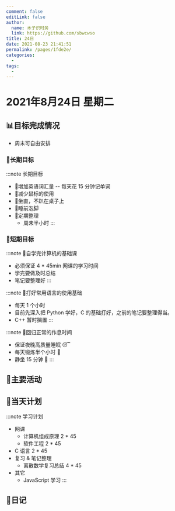 ```yaml
---
comment: false
editLink: false
author: 
  name: 木子识时务
  link: https://github.com/sbwcwso
title: 24日
date: 2021-08-23 21:41:51
permalink: /pages/1fde2e/
categories: 
  - 
tags: 
  - 
---
```


# 2021年8月24日 星期二

## 📊目标完成情况

- 周末可自由安排

### 🐺长期目标

:::note 长期目标
- 🚢增加英语词汇量 -- 每天花 15 分钟记单词
- 🚢减少鼠标的使用
- 🚢坐直，不趴在桌子上
- 🚢睡前泡脚
- 🚢定期整理
  - 周未半小时
:::

### 🐆短期目标

:::note 🚗自学完计算机的基础课
- 必须保证 4 * 45min 网课的学习时间
- 学完要做及时总结
- 笔记要整理好
:::

:::note 🚗打好常用语言的使用基础
- 每天 1 个小时
- 目前先深入把 Python 学好，C 的基础打好，之前的笔记要整理得当。
- C++ 暂时搁置
:::

:::note 🚗回归正常的作息时间
- 保证夜晚高质量睡眠 😴
- 每天锻炼半个小时 🏃
- 静坐 15 分钟 🙏
:::

## 🏃主要活动

## 📓当天计划

:::note 学习计划
- 网课
  - 计算机组成原理 2 * 45
  - 软件工程 2 * 45
- C 语言 2 * 45 ️
- 复习 & 笔记整理
  - 离散数学复习总结 4 * 45
- 其它
  - JavaScript 学习
:::

## 🤔日记
